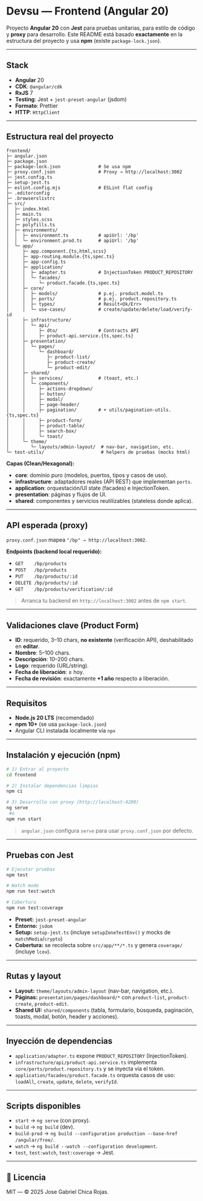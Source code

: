 # Devsu — Frontend (Angular 20)

Proyecto **Angular 20** con **Jest** para pruebas unitarias, para estilo de código y **proxy** para desarrollo. Este README está basado **exactamente** en la estructura del proyecto y usa **npm** (existe `package-lock.json`).

---

## Stack

* **Angular** 20
* **CDK**: `@angular/cdk`
* **RxJS** 7
* **Testing**: Jest + `jest-preset-angular` (jsdom)
* **Formato**: Prettier
* **HTTP**: `HttpClient`

---

## Estructura real del proyecto

```
frontend/
├─ angular.json
├─ package.json
├─ package-lock.json              # Se usa npm
├─ proxy.conf.json                # Proxy → http://localhost:3002
├─ jest.config.ts
├─ setup-jest.ts
├─ eslint.config.mjs              # ESLint flat config
├─ .editorconfig
├─ .browserslistrc
├─ src/
│  ├─ index.html
│  ├─ main.ts
│  ├─ styles.scss
│  ├─ polyfills.ts
│  ├─ environments/
│  │  ├─ environment.ts           # apiUrl: '/bp'
│  │  └─ environment.prod.ts      # apiUrl: '/bp'
│  └─ app/
│     ├─ app.component.{ts,html,scss}
│     ├─ app-routing.module.{ts,spec.ts}
│     ├─ app-config.ts
│     ├─ application/
│     │  ├─ adapter.ts            # InjectionToken PRODUCT_REPOSITORY
│     │  └─ facades/
│     │     └─ product.facade.{ts,spec.ts}
│     ├─ core/
│     │  ├─ models/               # p.ej. product.model.ts
│     │  ├─ ports/                # p.ej. product.repository.ts
│     │  ├─ types/                # Result<Ok/Err>
│     │  └─ use-cases/            # create/update/delete/load/verify-id
│     ├─ infrastructure/
│     │  └─ api/
│     │     ├─ dto/               # Contracts API
│     │     ├─ product-api.service.{ts,spec.ts}
│     ├─ presentation/
│     │  └─ pages/
│     │     └─ dashboard/
│     │        ├─ product-list/
│     │        ├─ product-create/
│     │        └─ product-edit/
│     ├─ shared/
│     │  ├─ services/             # (toast, etc.)
│     │  └─ components/
│     │     ├─ actions-dropdown/
│     │     ├─ button/
│     │     ├─ modal/
│     │     ├─ page-header/
│     │     ├─ pagination/        # + utils/pagination-utils.{ts,spec.ts}
│     │     ├─ product-form/
│     │     ├─ product-table/
│     │     ├─ search-box/
│     │     └─ toast/
│     └─ theme/
│        └─ layouts/admin-layout/  # nav-bar, navigation, etc.
└─ test-utils/                     # helpers de pruebas (mocks html)
```

**Capas (Clean/Hexagonal):**

* **core**: dominio puro (modelos, puertos, tipos y casos de uso).
* **infrastructure**: adaptadores reales (API REST) que implementan `ports`.
* **application**: orquestación/UI state (facades) e InjectionToken.
* **presentation**: páginas y flujos de UI.
* **shared**: componentes y servicios reutilizables (stateless donde aplica).

---

## API esperada (proxy)

`proxy.conf.json` mapea `"/bp" → http://localhost:3002`.

**Endpoints (backend local requerido):**

* `GET    /bp/products`
* `POST   /bp/products`
* `PUT    /bp/products/:id`
* `DELETE /bp/products/:id`
* `GET    /bp/products/verification/:id`

> Arranca tu backend en `http://localhost:3002` antes de `npm start`.

---

## Validaciones clave (Product Form)

* **ID**: requerido, 3–10 chars, **no existente** (verificación API), deshabilitado en **editar**.
* **Nombre**: 5–100 chars.
* **Descripción**: 10–200 chars.
* **Logo**: requerido (URL/string).
* **Fecha de liberación**: ≥ hoy.
* **Fecha de revisión**: exactamente **+1 año** respecto a liberación.

---

## Requisitos

* **Node.js 20 LTS** (recomendado)
* **npm 10+** (se usa `package-lock.json`)
* Angular CLI instalada localmente vía `npx`

---

## Instalación y ejecución (npm)

```bash
# 1) Entrar al proyecto
cd frontend

# 2) Instalar dependencias limpias
npm ci

# 3) Desarrollo con proxy (http://localhost:4200)
ng serve
 #o
npm run start


```

> `angular.json` configura `serve` para usar `proxy.conf.json` por defecto.

---

## Pruebas con Jest

```bash
# Ejecutar pruebas
npm test

# Watch mode
npm run test:watch

# Cobertura
npm run test:coverage
```

* **Preset:** `jest-preset-angular`
* **Entorno:** `jsdom`
* **Setup:** `setup-jest.ts` (incluye `setupZoneTestEnv()` y mocks de `matchMedia`/`crypto`)
* **Cobertura:** se recolecta sobre `src/app/**/*.ts` y genera `coverage/` (incluye `lcov`).

---


## Rutas y layout

* **Layout:** `theme/layouts/admin-layout` (nav-bar, navigation, etc.).
* **Páginas:** `presentation/pages/dashboard/*` con `product-list`, `product-create`, `product-edit`.
* **Shared UI:** `shared/components` (tabla, formulario, búsqueda, paginación, toasts, modal, botón, header y acciones).

---

## Inyección de dependencias

* `application/adapter.ts` expone `PRODUCT_REPOSITORY` (InjectionToken).
* `infrastructure/api/product-api.service.ts` implementa `core/ports/product.repository.ts` y se inyecta vía el token.
* `application/facades/product.facade.ts` orquesta casos de uso: `loadAll`, `create`, `update`, `delete`, `verifyId`.

---

## Scripts disponibles

* `start` → `ng serve` (con proxy).
* `build` → `ng build` (dev).
* `build-prod` → `ng build --configuration production --base-href /angular/free/`.
* `watch` → `ng build --watch --configuration development`.
* `test`, `test:watch`, `test:coverage` → Jest.

---


## 📄 Licencia

MIT — © 2025 Jose Gabriel Chica Rojas.
